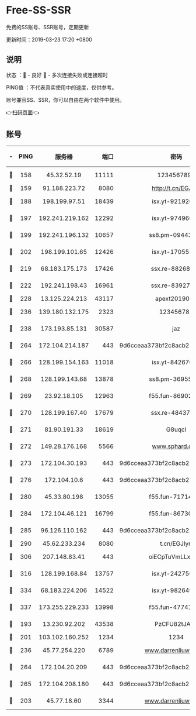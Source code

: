 # Free-SS-SSR

免费的SS账号、SSR账号，定期更新

更新时间：2019-03-23 17:20 +0800

## 说明

状态     ：🙂 - 良好 🙁 - 多次连接失败或连接超时

PING值   ：不代表真实使用中的速度，仅供参考。

账号兼容SS、SSR，你可以自由在两个软件中使用。

👉[扫码页面](https://liesauer.github.io/Free-SS-SSR/)👈

## 账号

|-|PING|服务器|端口|密码|加密方式|区域|
|:----:|:----:|:-----:|-----:|:----:|:----:|:----:|
|🙂|158|45.32.52.19|11111|1234567890|aes-256-cfb|JP|
|🙂|159|91.188.223.72|8080|http://t.cn/EGJIyrl|rc4-md5|RU|
|🙂|188|198.199.97.51|18439|isx.yt-92192030|aes-256-cfb|US|
|🙂|197|192.241.219.162|12292|isx.yt-97496097|aes-256-cfb|US|
|🙂|199|192.241.196.132|10657|ss8.pm-09443991|aes-256-cfb|US|
|🙂|202|198.199.101.65|12426|isx.yt-17055580|aes-256-cfb|US|
|🙂|219|68.183.175.173|17426|ssx.re-88268123|aes-256-cfb|US|
|🙂|222|192.241.198.43|16961|ssx.re-83927366|aes-256-cfb|US|
|🙂|228|13.125.224.213|43117|apext2019005|chacha20|KR|
|🙂|236|139.180.132.175|2323|123456789|aes-256-cfb|SG|
|🙂|238|173.193.85.131|30587|jaz|aes-256-cfb|US|
|🙂|264|172.104.214.187|443|9d6cceaa373bf2c8acb22e60b6a58be6|aes-256-cfb|US|
|🙂|266|128.199.154.163|11018|isx.yt-84267636|aes-256-cfb|SG|
|🙂|268|128.199.143.68|13878|ss8.pm-36955198|aes-256-cfb|SG|
|🙂|269|23.92.18.105|12963|f55.fun-86902883|aes-256-cfb|US|
|🙂|270|128.199.167.40|17679|ssx.re-48437316|aes-256-cfb|SG|
|🙂|271|81.90.191.33|18619|G8uqcl|aes-256-cfb|US|
|🙂|272|149.28.176.168|5566|www.sphard.com|aes-256-cfb|AU|
|🙂|273|172.104.30.193|443|9d6cceaa373bf2c8acb22e60b6a58be6|aes-256-cfb|US|
|🙂|276|172.104.10.6|443|9d6cceaa373bf2c8acb22e60b6a58be6|aes-256-cfb|US|
|🙂|280|45.33.80.198|13055|f55.fun-71714791|aes-256-cfb|US|
|🙂|284|172.104.46.121|16799|f55.fun-86730796|aes-256-cfb|SG|
|🙂|285|96.126.110.162|443|9d6cceaa373bf2c8acb22e60b6a58be6|aes-256-cfb|US|
|🙂|290|45.62.233.234|8080|t.cn/EGJIyrl|rc4-md5|CA|
|🙂|306|207.148.83.41|443|oiECpTuVmLLxk4Ts|aes-256-cfb|AU|
|🙂|316|128.199.168.84|13757|isx.yt-24275620|aes-256-cfb|SG|
|🙂|334|68.183.224.206|14522|isx.yt-98264909|aes-256-cfb|SG|
|🙂|337|173.255.229.233|13998|f55.fun-47741673|aes-256-cfb|US|
|🙂|193|13.230.92.202|43538|PzCFU82tJAdZ|aes-256-cfb|JP|
|🙂|201|103.102.160.252|1234|1234|rc4-md5|JP|
|🙂|236|45.77.254.220|6789|www.darrenliuwei.com|aes-256-cfb|SG|
|🙂|264|172.104.20.209|443|9d6cceaa373bf2c8acb22e60b6a58be6|aes-256-cfb|US|
|🙂|265|172.104.208.180|443|9d6cceaa373bf2c8acb22e60b6a58be6|aes-256-cfb|US|
|🙁|203|45.77.18.60|3344|www.darrenliuwei.com|aes-256-cfb|JP|
